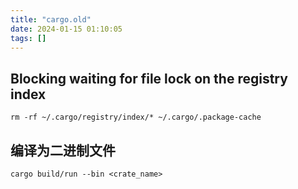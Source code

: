 ```yaml
---
title: "cargo.old"
date: 2024-01-15 01:10:05
tags: []
---
```

## Blocking waiting for file lock on the registry index

```
rm -rf ~/.cargo/registry/index/* ~/.cargo/.package-cache
```

## 编译为二进制文件

```
cargo build/run --bin <crate_name>
```

